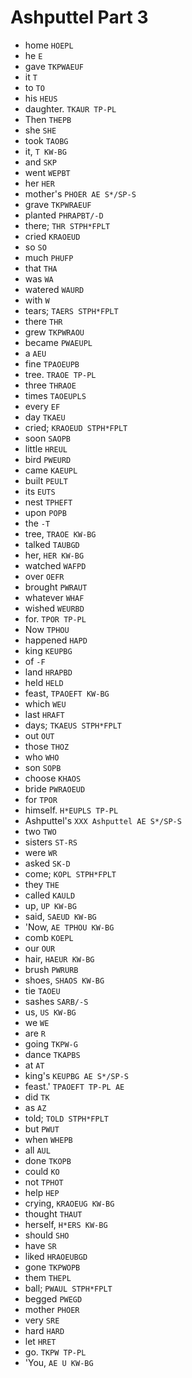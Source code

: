 # Ashputtel Part 3

* home `HOEPL`
* he `E`
* gave `TKPWAEUF`
* it `T`
* to `TO`
* his `HEUS`
* daughter. `TKAUR TP-PL`
* Then `THEPB`
* she `SHE`
* took `TAOBG`
* it, `T KW-BG`
* and `SKP`
* went `WEPBT`
* her `HER`
* mother's `PHOER AE S*/SP-S`
* grave `TKPWRAEUF`
* planted `PHRAPBT/-D`
* there; `THR STPH*FPLT`
* cried `KRAOEUD`
* so `SO`
* much `PHUFP`
* that `THA`
* was `WA`
* watered `WAURD`
* with `W`
* tears; `TAERS STPH*FPLT`
* there `THR`
* grew `TKPWRAOU`
* became `PWAEUPL`
* a `AEU`
* fine `TPAOEUPB`
* tree. `TRAOE TP-PL`
* three `THRAOE`
* times `TAOEUPLS`
* every `EF`
* day `TKAEU`
* cried; `KRAOEUD STPH*FPLT`
* soon `SAOPB`
* little `HREUL`
* bird `PWEURD`
* came `KAEUPL`
* built `PEULT`
* its `EUTS`
* nest `TPHEFT`
* upon `POPB`
* the `-T`
* tree, `TRAOE KW-BG`
* talked `TAUBGD`
* her, `HER KW-BG`
* watched `WAFPD`
* over `OEFR`
* brought `PWRAUT`
* whatever `WHAF`
* wished `WEURBD`
* for. `TPOR TP-PL`
* Now `TPHOU`
* happened `HAPD`
* king `KEUPBG`
* of `-F`
* land `HRAPBD`
* held `HELD`
* feast, `TPAOEFT KW-BG`
* which `WEU`
* last `HRAFT`
* days; `TKAEUS STPH*FPLT`
* out `OUT`
* those `THOZ`
* who `WHO`
* son `SOPB`
* choose `KHAOS`
* bride `PWRAOEUD`
* for `TPOR`
* himself. `H*EUPLS TP-PL`
* Ashputtel's `XXX Ashputtel AE S*/SP-S`
* two `TWO`
* sisters `ST-RS`
* were `WR`
* asked `SK-D`
* come; `KOPL STPH*FPLT`
* they `THE`
* called `KAULD`
* up, `UP KW-BG`
* said, `SAEUD KW-BG`
* 'Now, `AE TPHOU KW-BG`
* comb `KOEPL`
* our `OUR`
* hair, `HAEUR KW-BG`
* brush `PWRURB`
* shoes, `SHAOS KW-BG`
* tie `TAOEU`
* sashes `SARB/-S`
* us, `US KW-BG`
* we `WE`
* are `R`
* going `TKPW-G`
* dance `TKAPBS`
* at `AT`
* king's `KEUPBG AE S*/SP-S`
* feast.' `TPAOEFT TP-PL AE`
* did `TK`
* as `AZ`
* told; `TOLD STPH*FPLT`
* but `PWUT`
* when `WHEPB`
* all `AUL`
* done `TKOPB`
* could `KO`
* not `TPHOT`
* help `HEP`
* crying, `KRAOEUG KW-BG`
* thought `THAUT`
* herself, `H*ERS KW-BG`
* should `SHO`
* have `SR`
* liked `HRAOEUBGD`
* gone `TKPWOPB`
* them `THEPL`
* ball; `PWAUL STPH*FPLT`
* begged `PWEGD`
* mother `PHOER`
* very `SRE`
* hard `HARD`
* let `HRET`
* go. `TKPW TP-PL`
* 'You, `AE U KW-BG`
